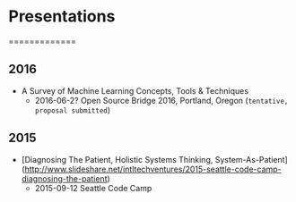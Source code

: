 # Presentations
=============

## 2016
* A Survey of Machine Learning Concepts, Tools & Techniques
  * 2016-06-2? Open Source Bridge 2016, Portland, Oregon (`tentative, proposal submitted`)

## 2015
* [Diagnosing The Patient, Holistic Systems Thinking, System-As-Patient] (http://www.slideshare.net/intltechventures/2015-seattle-code-camp-diagnosing-the-patient)
  * 2015-09-12 Seattle Code Camp
